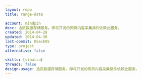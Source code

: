 ```yaml
---
layout: repo
title: range-data

account: mindpin
desc: 选区数据存储服务。即将开发的网页内容采集插件依赖此服务。
created: 2014-04-28
updated: 2014-04-30
last-commit: 05ec695
type: project
alternative: false

skills: [sinatra]
threads: false
design-usage: 选区数据存储服务。即将开发的网页内容采集插件依赖此服务。
---
```

